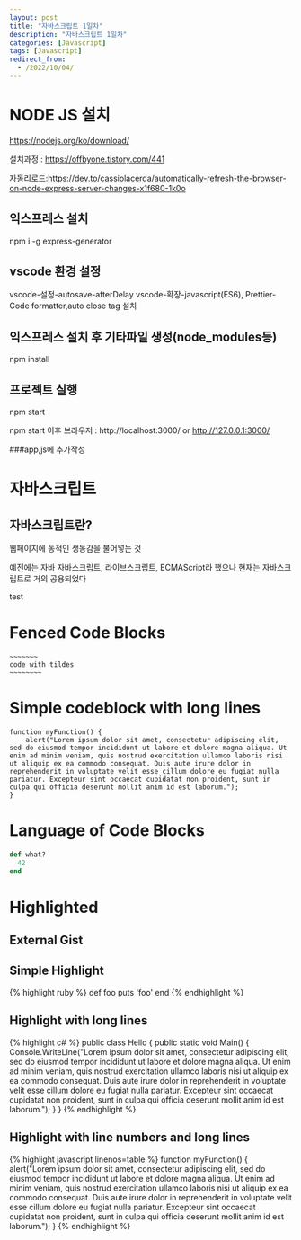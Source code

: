 ```yaml
---
layout: post
title: "자바스크립트 1일차"
description: "자바스크립트 1일차"
categories: [Javascript]
tags: [Javascript]
redirect_from:
  - /2022/10/04/
---
```

# NODE JS 설치
https://nodejs.org/ko/download/

설치과정 : https://offbyone.tistory.com/441

자동리로드:https://dev.to/cassiolacerda/automatically-refresh-the-browser-on-node-express-server-changes-x1f680-1k0o

## 익스프레스 설치

npm i -g express-generator

## vscode 환경 설정
vscode-설정-autosave-afterDelay
vscode-확장-javascript(ES6), Prettier-Code formatter,auto close tag 설치

## 익스프레스 설치 후 기타파일 생성(node_modules등)

npm install

## 프로젝트 실행

npm start

npm start 이후 브라우저 : http://localhost:3000/ or http://127.0.0.1:3000/

###app,js에 추가작성


# 자바스크립트

## 자바스크립트란?

웹페이지에 동적인 생동감을 불어넣는 것

예전에는 자바 자바스크립트, 라이브스크립트, ECMAScript라 했으나 현재는 자바스크립트로 거의 공용되었다

test

# Fenced Code Blocks

~~~~~~~~~~~~
~~~~~~~
code with tildes
~~~~~~~~
~~~~~~~~~~~~~~~~~~

# Simple codeblock with long lines

    function myFunction() {
        alert("Lorem ipsum dolor sit amet, consectetur adipiscing elit, sed do eiusmod tempor incididunt ut labore et dolore magna aliqua. Ut enim ad minim veniam, quis nostrud exercitation ullamco laboris nisi ut aliquip ex ea commodo consequat. Duis aute irure dolor in reprehenderit in voluptate velit esse cillum dolore eu fugiat nulla pariatur. Excepteur sint occaecat cupidatat non proident, sunt in culpa qui officia deserunt mollit anim id est laborum.");
    }

# Language of Code Blocks

~~~ ruby
def what?
  42
end
~~~

# Highlighted

## External Gist

<script src="https://gist.github.com/yizeng/9b871ad619e6dcdcc0545cac3101f361.js"></script>

## Simple Highlight

{% highlight ruby %}
def foo
  puts 'foo'
end
{% endhighlight %}

## Highlight with long lines

{% highlight c# %}
public class Hello {
    public static void Main() {
        Console.WriteLine("Lorem ipsum dolor sit amet, consectetur adipiscing elit, sed do eiusmod tempor incididunt ut labore et dolore magna aliqua. Ut enim ad minim veniam, quis nostrud exercitation ullamco laboris nisi ut aliquip ex ea commodo consequat. Duis aute irure dolor in reprehenderit in voluptate velit esse cillum dolore eu fugiat nulla pariatur. Excepteur sint occaecat cupidatat non proident, sunt in culpa qui officia deserunt mollit anim id est laborum.");
    }
}
{% endhighlight %}

## Highlight with line numbers and long lines

{% highlight javascript linenos=table %}
function myFunction() {
    alert("Lorem ipsum dolor sit amet, consectetur adipiscing elit, sed do eiusmod tempor incididunt ut labore et dolore magna aliqua. Ut enim ad minim veniam, quis nostrud exercitation ullamco laboris nisi ut aliquip ex ea commodo consequat. Duis aute irure dolor in reprehenderit in voluptate velit esse cillum dolore eu fugiat nulla pariatur. Excepteur sint occaecat cupidatat non proident, sunt in culpa qui officia deserunt mollit anim id est laborum.");
}
{% endhighlight %}

[^1]: This is a footnote.

[kramdown]: https://kramdown.gettalong.org/
[Simple Texture]: https://github.com/yizeng/jekyll-theme-simple-texture